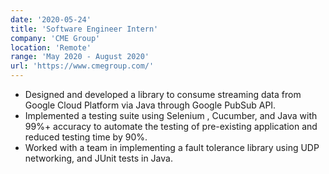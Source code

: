 ```yaml
---
date: '2020-05-24'
title: 'Software Engineer Intern'
company: 'CME Group'
location: 'Remote'
range: 'May 2020 - August 2020'
url: 'https://www.cmegroup.com/'
---
```


- Designed and developed a library to consume streaming data from Google Cloud Platform via Java through Google PubSub API.
- Implemented a testing suite using Selenium , Cucumber, and Java with 99%+ accuracy to automate the testing of pre-existing application and reduced testing time by 90%.
- Worked with a team in implementing a fault tolerance library using UDP networking, and JUnit tests in Java.

